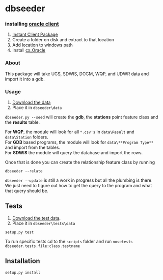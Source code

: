 # dbseeder

### installing [oracle client](http://www.oracle.com/technetwork/database/features/instant-client/index-097480.html)

1. [Instant Client Package](http://download.oracle.com/otn/nt/instantclient/121010/instantclient-basic-windows.x64-12.1.0.1.0.zip)
1. Create a folder on disk and extract to that location
1. Add location to windows path
1. Install [cx_Oracle](https://pypi.python.org/pypi/cx_Oracle/5.1.3)


### About

This package will take UGS, SDWIS, DOGM, WQP, and UDWR data and import it into a gdb.  

### Usage

1. [Download the data](https://drive.google.com/a/utah.gov/file/d/0BzQ5lAz8kBCAMkZPZ1c3S21mUHc/edit?usp=sharing)
1. Place it in `dbseeder\data`

`dbseeder.py --seed` will create the **gdb**, the **stations** point feature class and the **results** table.

For **WQP**, the module will look for all `*.csv's` in `data\Result` and `data\Station` folders.  
For **GDB** based programs, the module will look for `data\**Program Type**` and import from the tables.  
For **SDWIS** the module will query the database and import the rows. 

Once that is done you can create the relationship feature class by running

`dbseeder --relate`

`dbseeder --update` is still a work in progress but all the plumbing is there. We just need to figure out how to get the query to the program and what that query should be.

## Tests

1. [Download the test data](). 
1. Place it in `dbseeder\tests\data`

`setup.py test`

To run specific tests cd to the `scripts` folder and run 
`nosetests dbseeder.tests.file:class.testname`

## Installation

`setup.py install`
